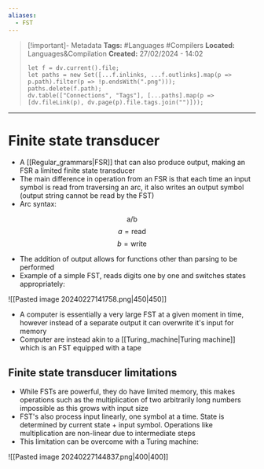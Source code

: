 ```yaml
---
aliases:
  - FST
---
```


> [!important]- Metadata
> **Tags:** #Languages #Compilers 
> **Located:** Languages&Compilation
> **Created:** 27/02/2024 - 14:02
> ```dataviewjs
> let f = dv.current().file;
> let paths = new Set([...f.inlinks, ...f.outlinks].map(p => p.path).filter(p => !p.endsWith(".png")));
> paths.delete(f.path);
> dv.table(["Connections", "Tags"], [...paths].map(p => [dv.fileLink(p), dv.page(p).file.tags.join("")]));
> ```

___
# Finite state transducer
- A [[Regular_grammars|FSR]] that can also produce output, making an FSR a limited finite state transducer 
- The main difference in operation from an FSR is that each time an input symbol is read from traversing an arc, it also writes an output symbol (output string cannot be read by the FST)
- Arc syntax:


$$\text{a/b}$$
$$a=\text{read}$$
$$b=\text{write}$$

- The addition of output allows for functions other than parsing to be performed 
- Example of a simple FST, reads digits one by one and switches states appropriately:

![[Pasted image 20240227141758.png|450|450]]

- A computer is essentially a very large FST at a given moment in time, however instead of a separate output it can overwrite it's input for memory  
- Computer are instead akin to a [[Turing_machine|Turing machine]] which is an FST equipped with a tape 

## Finite state transducer limitations
- While FSTs are powerful, they do have limited memory, this makes operations such as the multiplication of two arbitrarily long numbers impossible as this grows with input size
- FST's also process input linearly, one symbol at a time. State is determined by current state + input symbol. Operations like multiplication are non-linear due to intermediate steps
- This limitation can be overcome with a Turing machine:

![[Pasted image 20240227144837.png|400|400]]